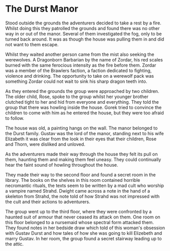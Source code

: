 # The Durst Manor

Stood outside the grounds the adventurers decided to take a rest by a fire. Whilst doing this they patrolled the grounds and found there was no other way in or out of the manor. Several of them investigated the fog, only to be turned back around. It was as though the house was pulling them in and did not want to them escape.

Whilst they waited another person came from the mist also seeking the werewolves. A Dragonborn Barbarian by the name of Zordar, his red scales burned with the same ferocious intensity as the fire before them. Zordar was a member of the Brawlers faction, a faction dedicated to fighting, violence and drinking. The opportunity to take on a werewolf pack was something Zordar could not wait to sink his sharp dragon teeth into.

As they entered the grounds the group were approached by two children. The older child, Rose, spoke to the group whilst her younger brother clutched tight to her and hid from everyone and everything. They told the group that there was howling inside the house. Gorek tried to convince the children to come with him as he entered the house, but they were too afraid to follow.

The house was old, a painting hangs on the wall. The manor belonged to the Durst family. Gustav was the lord of the manor, standing next to his wife Elizabeth it was clear from the look in their eyes that their children, Rose and Thorn, were disliked and unloved.

As the adventurers made their way through the house they felt its pull on them, haunting them and making them feel uneasy. They could continually hear the faint sound of howling throughout the house.

They made their way to the second floor and found a secret room in the library. The books on the shelves in this room contained horrible necromantic rituals, the texts seem to be written by a mad cult who worship a vampire named Strahd. Dwight came across a note in the hand of a skeleton from Strahd, the note told of how Strahd was not impressed with the cult and their actions to adventurers.

The group went up to the third floor, where they were confronted by a haunted suit of armour that never ceased its attack on them. One room on this floor belonged to a nursemaid whose spectral form attacked them. They found notes in her bedside draw which told of this woman's obsession with Gustav Durst and how tales of how she was going to kill Elizebeth and marry Gustav. In her room, the group found a secret stairway leading up to the attic.